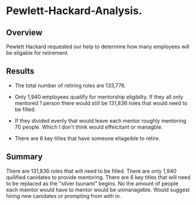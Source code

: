 # Pewlett-Hackard-Analysis.

## Overview 
Pewlett Hackard requested our help to determine how many employees will be eligable for retirement. 

## Results



* The total number of retiring roles are 133,776.

* Only 1,940 employees quailify for mentorship eligibilty. If they all only mentored 1 person there would still be 131,836 roles that would need to be filled. 

* If they divided evenly that would leave each mentor roughly mentoring 70 people.  Which I don't think would effeicitant or managble.

* There are 6 key titles that have someone eliageible to retire. 


## Summary

There are 131,836 roles that will need to be filled.
There are only 1,940 quilified canidates to provide mentoring. 
There are 6 key titles that will need to be replaced as the "silver tsunami" begins. 
No the amount of people each memtor would have to mentor would be unmanageble. 
Would suggest hiring new canidates or prompting from with in. 

